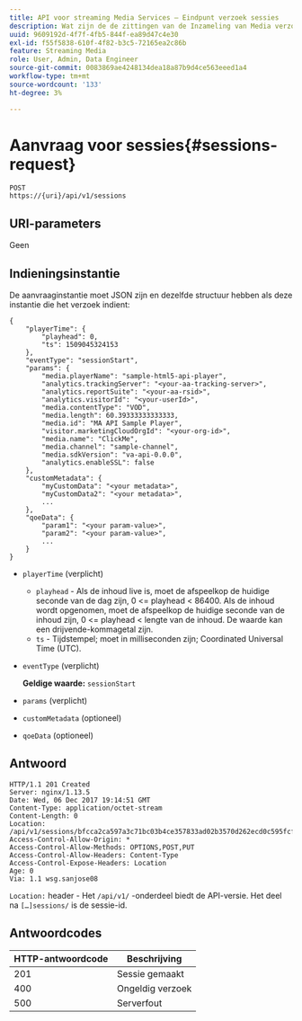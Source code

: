 ```yaml
---
title: API voor streaming Media Services — Eindpunt verzoek sessies
description: Wat zijn de de zittingen van de Inzameling van Media verzoeken eindpuntparameters en reacties?
uuid: 9609192d-4f7f-4fb5-844f-ea89d47c4e30
exl-id: f55f5838-610f-4f82-b3c5-72165ea2c86b
feature: Streaming Media
role: User, Admin, Data Engineer
source-git-commit: 0083869ae4248134dea18a87b9d4ce563eeed1a4
workflow-type: tm+mt
source-wordcount: '133'
ht-degree: 3%

---
```


# Aanvraag voor sessies{#sessions-request}

```
POST 
https://{uri}/api/v1/sessions
```

## URI-parameters

Geen

## Indieningsinstantie

De aanvraaginstantie moet JSON zijn en dezelfde structuur hebben als deze instantie die het verzoek indient:

```
{ 
    "playerTime": { 
        "playhead": 0, 
        "ts": 1509045324153 
    }, 
    "eventType": "sessionStart", 
    "params": { 
        "media.playerName": "sample-html5-api-player", 
        "analytics.trackingServer": "<your-aa-tracking-server>", 
        "analytics.reportSuite": "<your-aa-rsid>", 
        "analytics.visitorId": "<your-userId>", 
        "media.contentType": "VOD", 
        "media.length": 60.39333333333333, 
        "media.id": "MA API Sample Player", 
        "visitor.marketingCloudOrgId": "<your-org-id>", 
        "media.name": "ClickMe", 
        "media.channel": "sample-channel", 
        "media.sdkVersion": "va-api-0.0.0", 
        "analytics.enableSSL": false 
    }, 
    "customMetadata": { 
        "myCustomData": "<your metadata>", 
        "myCustomData2": "<your metadata>", 
        ... 
    }, 
    "qoeData": { 
        "param1": "<your param-value>", 
        "param2": "<your param-value>", 
        ... 
    } 
}
```

* `playerTime` (verplicht)
   * `playhead` - Als de inhoud live is, moet de afspeelkop de huidige seconde van de dag zijn, 0 &lt;= playhead &lt; 86400. Als de inhoud wordt opgenomen, moet de afspeelkop de huidige seconde van de inhoud zijn, 0 &lt;= playhead &lt; lengte van de inhoud. De waarde kan een drijvende-kommagetal zijn.
   * `ts` - Tijdstempel; moet in milliseconden zijn; Coordinated Universal Time (UTC).
* `eventType` (verplicht)

  **Geldige waarde:** `sessionStart`
* `params` (verplicht)
* `customMetadata` (optioneel)
* `qoeData` (optioneel)

## Antwoord

```
HTTP/1.1 201 Created 
Server: nginx/1.13.5 
Date: Wed, 06 Dec 2017 19:14:51 GMT 
Content-Type: application/octet-stream 
Content-Length: 0 
Location: /api/v1/sessions/bfcca2ca597a3c71bc03b4ce357833ad02b3570d262ecd0c595fcf8f2ae4df58 
Access-Control-Allow-Origin: * 
Access-Control-Allow-Methods: OPTIONS,POST,PUT 
Access-Control-Allow-Headers: Content-Type 
Access-Control-Expose-Headers: Location 
Age: 0 
Via: 1.1 wsg.sanjose08
```

`Location:` header - Het `/api/v1/` -onderdeel biedt de API-versie. Het deel na `[…]sessions/` is de sessie-id.

## Antwoordcodes

| HTTP-antwoordcode | Beschrijving |
|---|---|
| 201 | Sessie gemaakt |
| 400 | Ongeldig verzoek |
| 500 | Serverfout |

